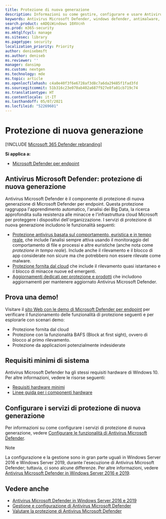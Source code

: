 ```yaml
---
title: Protezione di nuova generazione
description: Informazioni su come gestire, configurare e usare Antivirus Microsoft Defender, protezione antimalware e antivirus integrata.
keywords: Antivirus Microsoft Defender, windows defender, antimalware, scep, system center endpoint protection, system center configuration manager, virus, malware, minaccia, rilevamento, protezione, sicurezza
search.product: eADQiWindows 10XVcnh
ms.prod: m365-security
ms.mktglfcycl: manage
ms.sitesec: library
ms.pagetype: security
localization_priority: Priority
author: denisebmsft
ms.author: deniseb
ms.reviewer: ''
manager: dansimp
ms.custom: nextgen
ms.technology: mde
ms.topic: article
ms.openlocfilehash: c4a0e40f3f6e6728af3d8c7a6da29485f1fad3fd
ms.sourcegitcommit: 51b316c23e070ab402a687f927e8fa01cb719c74
ms.translationtype: HT
ms.contentlocale: it-IT
ms.lasthandoff: 05/07/2021
ms.locfileid: "52269601"
---
```

# <a name="next-generation-protection"></a>Protezione di nuova generazione

[!INCLUDE [Microsoft 365 Defender rebranding](../../includes/microsoft-defender.md)]

**Si applica a:**

- [Microsoft Defender per endpoint](/microsoft-365/security/defender-endpoint/)

## <a name="microsoft-defender-antivirus-your-next-generation-protection"></a>Antivirus Microsoft Defender: protezione di nuova generazione

Antivirus Microsoft Defender è il componente di protezione di nuova generazione di Microsoft Defender per endpoint. Questa protezione raggruppa l'apprendimento automatico, l'analisi dei Big Data, la ricerca approfondita sulla resistenza alle minacce e l'infrastruttura cloud Microsoft per proteggere i dispositivi dell'organizzazione. I servizi di protezione di nuova generazione includono le funzionalità seguenti:

- [Protezione antivirus basata sul comportamento, euristica e in tempo reale](configure-protection-features-microsoft-defender-antivirus.md), che include l’analisi sempre attiva usando il monitoraggio del comportamento di file e processi e altre euristiche (anche nota come *protezione in tempo reale*). Include anche il rilevamento e il blocco di app considerate non sicure ma che potrebbero non essere rilevate come malware.
- [Protezione fornita dal cloud](cloud-protection-microsoft-defender-antivirus.md) che include il rilevamento quasi istantaneo e il blocco di minacce nuove ed emergenti.
- [Aggiornamenti dedicati per protezione e prodotti](manage-updates-baselines-microsoft-defender-antivirus.md) che includono aggiornamenti per mantenere aggiornato Antivirus Microsoft Defender.

## <a name="try-a-demo"></a>Prova una demo!

Visitare il [sito Web con le demo di Microsoft Defender per endpoint](https://demo.wd.microsoft.com?ocid=cx-wddocs-testground) per verificare il funzionamento delle funzionalità di protezione seguenti e per esplorarle con scenari demo:
- Protezione fornita dal cloud
- Protezione con la funzionalità BAFS (Block at first sight), ovvero di blocco al primo rilevamento.
- Protezione da applicazioni potenzialmente indesiderate

## <a name="minimum-system-requirements"></a>Requisiti minimi di sistema

Antivirus Microsoft Defender ha gli stessi requisiti hardware di Windows 10. Per altre informazioni, vedere le risorse seguenti:

- [Requisiti hardware minimi](/windows-hardware/design/minimum/minimum-hardware-requirements-overview)
- [Linee guida per i componenti hardware](/windows-hardware/design/component-guidelines/components)

## <a name="configure-next-generation-protection-services"></a>Configurare i servizi di protezione di nuova generazione

Per informazioni su come configurare i servizi di protezione di nuova generazione, vedere [Configurare le funzionalità di Antivirus Microsoft Defender](configure-microsoft-defender-antivirus-features.md).

> [!Note]  
> La configurazione e la gestione sono in gran parte uguali in Windows Server 2016 e Windows Server 2019, durante l'esecuzione di Antivirus Microsoft Defender; tuttavia, ci sono alcune differenze. Per altre informazioni, vedere [Antivirus Microsoft Defender in Windows Server 2016 e 2019](microsoft-defender-antivirus-on-windows-server.md).

## <a name="see-also"></a>Vedere anche

- [Antivirus Microsoft Defender in Windows Server 2016 e 2019](microsoft-defender-antivirus-on-windows-server.md)
- [Gestione e configurazione di Antivirus Microsoft Defender](configuration-management-reference-microsoft-defender-antivirus.md)
- [Valutare la protezione di Antivirus Microsoft Defender](evaluate-microsoft-defender-antivirus.md)
